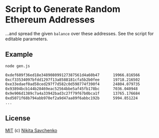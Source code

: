# Script to Generate Random Ethereum Addresses

...and spread the given `balance` over these addresses. See the script for editable parameters.

## Example

```bash
node gen.js
```

```txt
0xdef609f36ed18e348908099127387561d4a60b47      19966.816566
0xcf33534097bfdd1297f13a8588181cfa5b2b0fee      19718.216502
0xe33edaef0ad58ced297f7d582c0d598774f390f4      24804.079735
0x93894bcb144b28469eac52564bbe5af45fb178bc      7036.040948
0x9e906d1389c7a4a33942bad3c27f79f67b0bca1f      13765.176684
0xd5071f68b794abb970ef2a9d47aa89f6abbc192b      5994.851224
...
```

## License

[MIT](LICENSE) (c) [Nikita Savchenko](https://nikita.tk)
